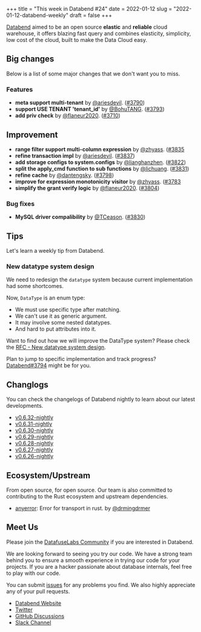 +++
title = "This week in Databend #24"
date = 2022-01-12
slug = "2022-01-12-databend-weekly"
draft = false
+++

[Databend](https://github.com/datafuselabs/databend) aimed to be an open source **elastic** and **reliable** cloud warehouse, it offers blazing fast query and combines elasticity, simplicity, low cost of the cloud, built to make the Data Cloud easy.

## Big changes

Below is a list of some major changes that we don't want you to miss.

### Features

- **meta support multi-tenant** by [@ariesdevil](https://github.com/ariesdevil/). ([#3790](https://github.com/datafuselabs/databend/pull/3790))
- **support USE TENANT 'tenant_id'** by [@BohuTANG](https://github.com/BohuTANG). ([#3793](https://github.com/datafuselabs/databend/pull/3793))
- **add priv check** by [@flaneur2020](https://github.com/flaneur2020). ([#3710](https://github.com/datafuselabs/databend/pull/3710))

## Improvement

- **range filter support multi-column expression** by [@zhyass](https://github.com/zhyass). ([#3835](https://github.com/datafuselabs/databend/pull/3835)
- **refine transaction impl** by [@ariesdevil](https://github.com/ariesdevil/). ([#3837](https://github.com/datafuselabs/databend/pull/3837))
- **add storage configs to system.configs** by [@lianghanzhen](https://github.com/lianghanzhen). ([#3822](https://github.com/datafuselabs/databend/pull/3822))
- **split the apply_cmd function to sub functions** by [@lichuang](https://github.com/lichuang). ([#3831](https://github.com/datafuselabs/databend/pull/3831))
- **refine cache** by [@dantengsky](https://github.com/dantengsky). ([#3798](https://github.com/datafuselabs/databend/pull/3798))
- **improve for expression monotonicity visitor** by [@zhyass](https://github.com/zhyass). ([#3783](https://github.com/datafuselabs/databend/pull/3783)
- **simplify the grant verify logic** by [@flaneur2020](https://github.com/flaneur2020). ([#3804](https://github.com/datafuselabs/databend/pull/3804))

### Bug fixes

- **MySQL driver compalibility** by [@TCeason](https://github.com/TCeason). ([#3830](https://github.com/datafuselabs/databend/pull/3830))

## Tips

Let's learn a weekly tip from Databend.

### New datatype system design

We need to redesign the `datatype` system because current implementation had some shortcomes.

Now, `DataType` is an enum type:

- We must use specific type after matching.
- We can't use it as generic argument.
- It may involve some nested datatypes.
- And hard to put attributes into it.

Want to find out how we will improve the DataType system? Please check the [RFC - New datatype system design](https://databend.rs/dev/rfcs/query/new-datatype-system).

Plan to jump to specific implementation and track progress? [Databend#3794](https://github.com/datafuselabs/databend/pull/3794) might be for you.

## Changlogs

You can check the changelogs of Databend nightly to learn about our latest developments.

- [v0.6.32-nightly](https://github.com/datafuselabs/databend/releases/tag/v0.6.32-nightly)
- [v0.6.31-nightly](https://github.com/datafuselabs/databend/releases/tag/v0.6.31-nightly)
- [v0.6.30-nightly](https://github.com/datafuselabs/databend/releases/tag/v0.6.30-nightly)
- [v0.6.29-nightly](https://github.com/datafuselabs/databend/releases/tag/v0.6.29-nightly)
- [v0.6.28-nightly](https://github.com/datafuselabs/databend/releases/tag/v0.6.28-nightly)
- [v0.6.27-nightly](https://github.com/datafuselabs/databend/releases/tag/v0.6.27-nightly)
- [v0.6.26-nightly](https://github.com/datafuselabs/databend/releases/tag/v0.6.26-nightly)

## Ecosystem/Upstream

From open source, for open source. Our team is also committed to contributing to the Rust ecosystem and upstream dependencies.

- [anyerror](https://github.com/drmingdrmer/anyerror): Error for transport in rust. by [@drmingdrmer](https://github.com/drmingdrmer/)

## Meet Us

Please join the [DatafuseLabs Community](https://github.com/datafuselabs/) if you are interested in Databend.

We are looking forward to seeing you try our code. We have a strong team behind you to ensure a smooth experience in trying our code for your projects.
If you are a hacker passionate about database internals, feel free to play with our code.

You can submit [issues](https://github.com/datafuselabs/databend/issues) for any problems you find. We also highly appreciate any of your pull requests.

- [Databend Website](https://databend.rs)
- [Twitter](https://twitter.com/Datafuse_Labs)
- [GitHub Discussions](https://github.com/datafuselabs/databend/discussions)
- [Slack Channel](https://link.databend.rs/join-slack)
